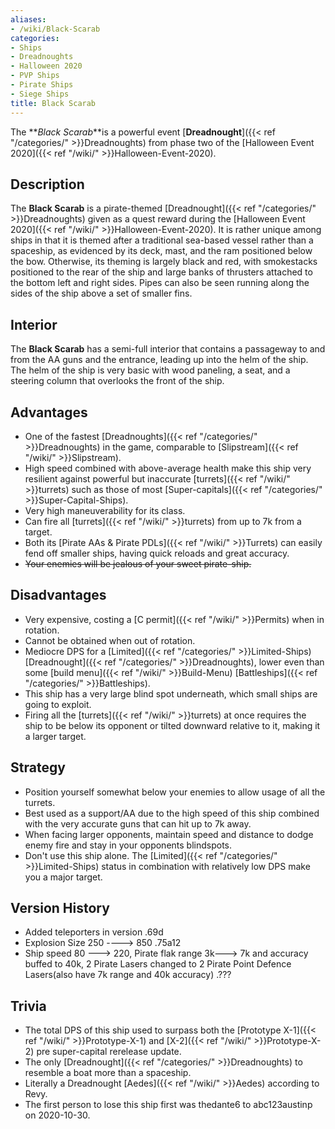 ```yaml
---
aliases:
- /wiki/Black-Scarab
categories:
- Ships
- Dreadnoughts
- Halloween 2020
- PVP Ships
- Pirate Ships
- Siege Ships
title: Black Scarab
---
```


The **_Black Scarab_**is a powerful event [**Dreadnought**]({{< ref "/categories/" >}}Dreadnoughts) from phase two of the [Halloween Event 2020]({{< ref "/wiki/" >}}Halloween-Event-2020). 

## Description

The **Black Scarab** is a pirate-themed [Dreadnought]({{< ref "/categories/" >}}Dreadnoughts) given as a quest reward during the [Halloween Event 2020]({{< ref "/wiki/" >}}Halloween-Event-2020). It is rather unique among ships in that it is themed after a traditional sea-based vessel rather than a spaceship, as evidenced by its deck, mast, and the ram positioned below the bow. Otherwise, its theming is largely black and red, with smokestacks positioned to the rear of the ship and large banks of thrusters attached to the bottom left and right sides. Pipes can also be seen running along the sides of the ship above a set of smaller fins.

## Interior

The **Black Scarab** has a semi-full interior that contains a passageway to and from the AA guns and the entrance, leading up into the helm of the ship. The helm of the ship is very basic with wood paneling, a seat, and a steering column that overlooks the front of the ship.

## Advantages

- One of the fastest [Dreadnoughts]({{< ref "/categories/" >}}Dreadnoughts) in the game, comparable to [Slipstream]({{< ref "/wiki/" >}}Slipstream).
- High speed combined with above-average health make this ship very resilient against powerful but inaccurate [turrets]({{< ref "/wiki/" >}}turrets) such as those of most [Super-capitals]({{< ref "/categories/" >}}Super-Capital-Ships).
- Very high maneuverability for its class.
- Can fire all [turrets]({{< ref "/wiki/" >}}turrets) from up to 7k from a target.
- Both its [Pirate AAs & Pirate PDLs]({{< ref "/wiki/" >}}Turrets) can easily fend off smaller ships, having quick reloads and great accuracy.
- <s>Your enemies will be jealous of your sweet pirate-ship.</s>

## Disadvantages

- Very expensive, costing a [C permit]({{< ref "/wiki/" >}}Permits) when in rotation.
- Cannot be obtained when out of rotation.
- Mediocre DPS for a [Limited]({{< ref "/categories/" >}}Limited-Ships) [Dreadnought]({{< ref "/categories/" >}}Dreadnoughts), lower even than some [build menu]({{< ref "/wiki/" >}}Build-Menu) [Battleships]({{< ref "/categories/" >}}Battleships).
- This ship has a very large blind spot underneath, which small ships are going to exploit.
- Firing all the [turrets]({{< ref "/wiki/" >}}turrets) at once requires the ship to be below its opponent or tilted downward relative to it, making it a larger target.

## Strategy

- Position yourself somewhat below your enemies to allow usage of all the turrets.
- Best used as a support/AA due to the high speed of this ship combined with the very accurate guns that can hit up to 7k away.
- When facing larger opponents, maintain speed and distance to dodge enemy fire and stay in your opponents blindspots.
- Don't use this ship alone. The [Limited]({{< ref "/categories/" >}}Limited-Ships) status in combination with relatively low DPS make you a major target.

## Version History 

- Added teleporters in version .69d
- Explosion Size 250 ----> 850 .75a12
- Ship speed 80 ---> 220, Pirate flak range 3k---> 7k and accuracy buffed to 40k, 2 Pirate Lasers changed to 2 Pirate Point Defence Lasers(also have 7k range and 40k accuracy) .???

## Trivia

- The total DPS of this ship used to surpass both the [Prototype X-1]({{< ref "/wiki/" >}}Prototype-X-1) and [X-2]({{< ref "/wiki/" >}}Prototype-X-2) pre super-capital rerelease update.
- The only [Dreadnought]({{< ref "/categories/" >}}Dreadnoughts) to resemble a boat more than a spaceship.
- Literally a Dreadnought [Aedes]({{< ref "/wiki/" >}}Aedes) according to Revy.
- The first person to lose this ship first was thedante6 to abc123austinp on 2020-10-30.